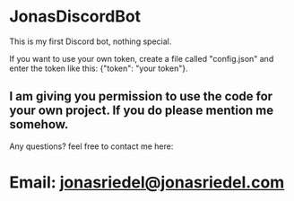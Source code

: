 # JonasDiscordBot

This is my first Discord bot, nothing special.

If you want to use your own token, create a file called "config.json" and enter the token like this: {"token": "your token"}. 

## I am giving you permission to use the code for your own project. If you do please mention me somehow. 

Any questions? feel free to contact me here:
# Email: jonasriedel@jonasriedel.com
